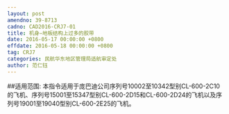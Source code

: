 ```yaml
---
layout: post
amendno: 39-8713
cadno: CAD2016-CRJ7-01
title: 机身—地板结构上过多的胶带
date: 2016-05-17 00:00:00 +0800
effdate: 2016-05-18 00:00:00 +0800
tag: CRJ7
categories: 民航华东地区管理局适航审定处
author: 范仁钰
---
```


##适用范围:
本指令适用于庞巴迪公司序列号10002至10342型别CL-600-2C10的飞机、序列号15001至15347型别CL-600-2D15和CL-600-2D24的飞机以及序列号19001至19040型别CL-600-2E25的飞机。

